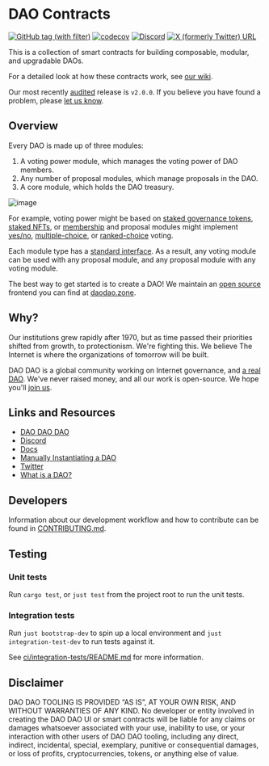 # DAO Contracts

[![GitHub tag (with filter)](https://img.shields.io/github/v/tag/DA0-DA0/dao-contracts?label=Latest%20version&logo=github)](https://github.com/DA0-DA0/dao-contracts/releases/latest)
[![codecov](https://codecov.io/gh/DA0-DA0/dao-contracts/branch/main/graph/badge.svg?token=SCKOIPYZPV)](https://codecov.io/gh/DA0-DA0/dao-contracts)
[![Discord](https://img.shields.io/discord/895922260047720449?logo=discord&label=Discord)](https://discord.gg/MUBxdbwJDD)
[![X (formerly Twitter) URL](https://img.shields.io/twitter/url?url=https%3A%2F%2Ftwitter.com%2FDA0_DA0&label=DA0_DA0)](https://twitter.com/DA0_DA0)

This is a collection of smart contracts for building composable, modular, and upgradable DAOs.

For a detailed look at how these contracts work, see [our wiki](https://github.com/DA0-DA0/dao-contracts/wiki/DAO-DAO-Contracts-Design).

Our most recently [audited](https://github.com/oak-security/audit-reports/blob/master/DAO%20DAO/2023-02-06%20Audit%20Report%20-%20DAO%20DAO%202%20v1.0.pdf) release is `v2.0.0`. If you believe you have found a problem, please [let us know](SECURITY.md).

## Overview

Every DAO is made up of three modules:

1. A voting power module, which manages the voting power of DAO members.
2. Any number of proposal modules, which manage proposals in the DAO.
3. A core module, which holds the DAO treasury.

![image](https://user-images.githubusercontent.com/30676292/220181882-737c4dd3-a85d-498c-a1f2-067b317418a9.png)

For example, voting power might be based on [staked governance tokens](https://github.com/DA0-DA0/dao-contracts/tree/main/contracts/voting/dao-voting-cw20-staked), [staked NFTs](https://github.com/DA0-DA0/dao-contracts/tree/main/contracts/voting/dao-voting-cw721-staked), or [membership](https://github.com/DA0-DA0/dao-contracts/tree/main/contracts/voting/dao-voting-cw4) and proposal modules might implement [yes/no](https://github.com/DA0-DA0/dao-contracts/tree/main/contracts/proposal/dao-proposal-single), [multiple-choice](https://github.com/DA0-DA0/dao-contracts/tree/main/contracts/proposal/dao-proposal-multiple), or [ranked-choice](https://github.com/DA0-DA0/dao-contracts/tree/main/contracts/proposal/dao-proposal-condorcet) voting.

Each module type has a [standard interface](https://github.com/DA0-DA0/dao-contracts/wiki/DAO-DAO-Contracts-Design). As a result, any voting module can be used with any proposal module, and any proposal module with any voting module.

The best way to get started is to create a DAO! We maintain an [open source](https://github.com/DA0-DA0/dao-dao-ui) frontend you can find at [daodao.zone](https://daodao.zone).

## Why?

Our institutions grew rapidly after 1970, but as time passed their priorities shifted from growth, to protectionism. We're fighting this. We believe The Internet is where the organizations of tomorrow will be built.

DAO DAO is a global community working on Internet governance, and [a real DAO](https://daodao.zone/dao/juno10h0hc64jv006rr8qy0zhlu4jsxct8qwa0vtaleayh0ujz0zynf2s2r7v8q#proposals). We've never raised money, and all our work is open-source. We hope you'll [join us](https://discord.gg/sAaGuyW3D2).

## Links and Resources

- [DAO DAO DAO](https://daodao.zone/dao/juno10h0hc64jv006rr8qy0zhlu4jsxct8qwa0vtaleayh0ujz0zynf2s2r7v8q)
- [Discord](https://discord.gg/sAaGuyW3D2)
- [Docs](https://docs.daodao.zone)
- [Manually Instantiating a DAO](https://github.com/DA0-DA0/dao-contracts/wiki/Instantiating-a-DAO)
- [Twitter](https://github.com/DA0-DA0)
- [What is a DAO?](https://docs.daodao.zone/docs/introduction/what-is-dao)

## Developers

Information about our development workflow and how to contribute can be found in [CONTRIBUTING.md](./CONTRIBUTING.md).

## Testing

### Unit tests

Run `cargo test`, or `just test` from the project root to run the unit tests.

### Integration tests

Run `just bootstrap-dev` to spin up a local environment and `just integration-test-dev` to run tests against it.

See [ci/integration-tests/README.md](ci/integration-tests/README.md) for more information.

## Disclaimer

DAO DAO TOOLING IS PROVIDED “AS IS”, AT YOUR OWN RISK, AND WITHOUT
WARRANTIES OF ANY KIND. No developer or entity involved in creating
the DAO DAO UI or smart contracts will be liable for any claims or
damages whatsoever associated with your use, inability to use, or your
interaction with other users of DAO DAO tooling, including any direct,
indirect, incidental, special, exemplary, punitive or consequential
damages, or loss of profits, cryptocurrencies, tokens, or anything
else of value.
